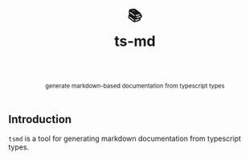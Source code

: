 <h1 align="center">
  <br />
  📚
  <br />
  ts-md
  <sup>
    <br />
    <br />
  </sup>    
</h1>

<div align="center">
    <br />
    <sup>generate markdown-based documentation from typescript types</sup>
    <br />
    <br />
</div>

## Introduction

`tsmd` is a tool for generating markdown documentation from typescript types. 
